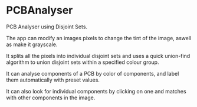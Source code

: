 # PCBAnalyser
PCB Analyser using Disjoint Sets.

The app can modify an images pixels to change the tint of the image, aswell as make it grayscale.

It splits all the pixels into individual disjoint sets and uses a quick union-find algorithm to union disjoint sets within a specified colour group.

It can analyse components of a PCB by color of components, and label them automatically with preset values.

It can also look for individual components by clicking on one and matches with other components in the image. 
